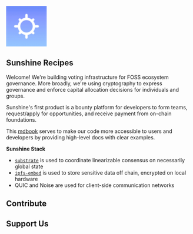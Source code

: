<div class="splash">
   <img src="./images/logo.jpeg" class="splogo" alt="Logo" height="110px"/>
</div>
<div class="drop"></div>

## Sunshine Recipes

Welcome! We're building voting infrastructure for FOSS ecosystem governance. More broadly, we're using cryptography to express governance and enforce capital allocation decisions for individuals and groups. 

Sunshine's first product is a bounty platform for developers to form teams, request/apply for opportunities, and receive payment from on-chain foundations.

This [mdbook](https://github.com/rust-lang/mdBook) serves to make our code more accessible to users and developers by providing high-level docs with clear examples.

**Sunshine Stack**
* [`substrate`](https://github.com/paritytech/substrate) is used to coordinate linearizable consensus on necessarily global state
* [`ipfs-embed`](https://github.com/rust-ipfs/ipfs-embed) is used to store sensitive data off chain, encrypted on local hardware
* QUIC and Noise are used for client-side communication networks

## Contribute

## Support Us
